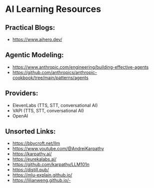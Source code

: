 # AI Learning Resources
## Practical Blogs:
- https://www.aihero.dev/

## Agentic Modeling:
- https://www.anthropic.com/engineering/building-effective-agents
- https://github.com/anthropics/anthropic-cookbook/tree/main/patterns/agents

## Providers:
- ElevenLabs (TTS, STT, conversational AI)
- VAPI (TTS, STT, conversational AI)
- OpenAI

## Unsorted Links:
- https://bbycroft.net/llm
- https://www.youtube.com/@AndrejKarpathy
- https://karpathy.ai/
- https://eurekalabs.ai/
- https://github.com/karpathy/LLM101n
- https://distill.pub/
- https://mlu-explain.github.io/
- https://lilianweng.github.io/- 
